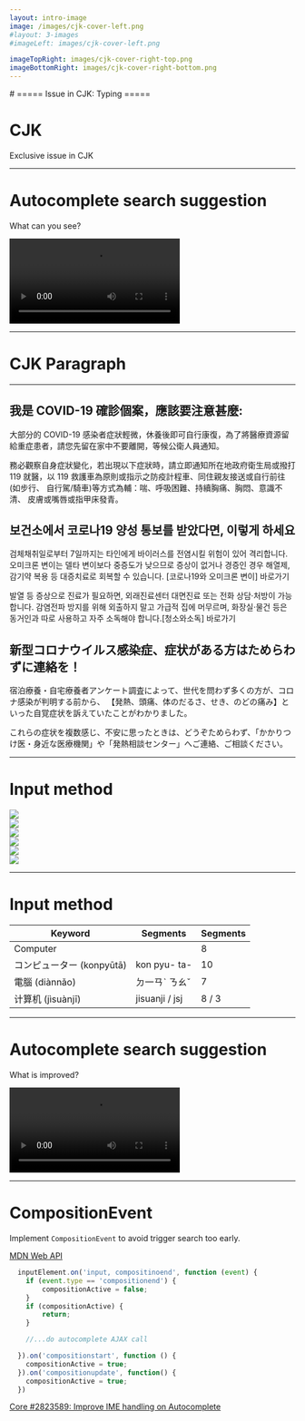 ```yaml
---
layout: intro-image
image: /images/cjk-cover-left.png
#layout: 3-images
#imageLeft: images/cjk-cover-left.png

imageTopRight: images/cjk-cover-right-top.png
imageBottomRight: images/cjk-cover-right-bottom.png
---
```


<div class="hidden">
# ===== Issue in CJK: Typing =====
</div>

<div class="absolute top-10">
  <span class="font-700">

  </span>
</div>

<div class="absolute bottom-10">
  <h1>CJK</h1>
  <p>Exclusive issue in CJK</p>
</div>

<!--
background image: Photo by Edho Pratama on Unsplash
https://unsplash.com/photos/T6fDN60bMWY
-->

---

# Autocomplete search suggestion

What can you see?

<video controls>
  <source src="images/SyI343.mp4" type="video/mp4" />
</video>

<!--  
- Input Chinese or Japanese Kanji consists of one to four phonetic elements
- Same pronouciation could have more than one words
-->

---

# CJK Paragraph

<hr />

<div class="grid grid-cols-3 gap-4 items-start text-sm mt-4">
<div>

## 我是 COVID-19 確診個案，應該要注意甚麼:

大部分的 COVID-19 感染者症狀輕微，休養後即可自行康復，為了將醫療資源留
給重症患者，請您先留在家中不要離開，等候公衛人員通知。

務必觀察自身症狀變化，若出現以下症狀時，請立即通知所在地政府衛生局或撥打
119 就醫，以 119 救護車為原則或指示之防疫計程車、同住親友接送或自行前往
(如步行、 自行駕/騎車)等方式為輔：喘、呼吸困難、持續胸痛、胸悶、意識不清、
皮膚或嘴唇或指甲床發青。
</div>
<div>

## 보건소에서 코로나19 양성 통보를 받았다면, 이렇게 하세요

검체채취일로부터 7일까지는 타인에게 바이러스를 전염시킬 위험이 있어 격리합니다.
오미크론 변이는 델타 변이보다 중증도가 낮으므로 증상이 없거나 경증인 경우 해열제, 감기약 복용 등 대증치료로 회복할 수 있습니다. [코로나19와 오미크론 변이] 바로가기

발열 등 증상으로 진료가 필요하면, 외래진료센터 대면진료 또는 전화 상담·처방이 가능합니다.
감염전파 방지를 위해 외출하지 말고 가급적 집에 머무르며, 화장실‧물건 등은 동거인과 따로 사용하고 자주 소독해야 합니다.[청소와소독] 바로가기

</div>
<div>

## 新型コロナウイルス感染症、症状がある方はためらわずに連絡を！

宿泊療養・自宅療養者アンケート調査によって、世代を問わず多くの方が、コロナ感染が判明する前から、
【発熱、頭痛、体のだるさ、せき、のどの痛み】といった自覚症状を訴えていたことがわかりました。

これらの症状を複数感じ、不安に思ったときは、どうぞためらわず、「かかりつけ医・身近な医療機関」や「発熱相談センター」へご連絡、ご相談ください。
</div>
</div>

<!--
What to do if you receive a positive COVID-19 notification from a public health center
-->
---

# Input method

<div class="grid grid-cols-4 gap-2 items-end">
    <div>
        <img src="/images/2022-09-09-14-35-49.png" />
    </div>
    <div>
        <img src="/images/2022-09-09-14-36-35.png" />
    </div>
    <div>
        <img src="/images/2022-09-09-14-44-38.png" />
    </div>
    <div>
        <img src="/images/2022-09-09-14-46-18.png" />
    </div>
    <div>
        <img src="/images/2022-09-09-14-39-25.png" />
    </div>
    <div class="col-span-2">
        <img src="/images/2022-09-09-14-41-00.png" />
    </div>

</div>


---

# Input method

| Keyword      | Segments      | Segments |
| ------------ | ------------- | -------- |
| Computer | | 8 |
| コンピューター (konpyūtā)| kon pyu- ta- | 10 |
| 電腦 (diànnǎo) | ㄉ一ㄢˋ ㄋㄠˇ | 7 |
| 计算机 (jìsuànjī)| jisuanji / jsj | 8 / 3 |

---

# Autocomplete search suggestion

What is <span class="bg-green-300 p-1">improved</span>?

<video controls>
  <source src="images/vjS5Xr.mp4" type="video/mp4" />
</video>
<!-- Configuration 
composition events https://github.com/oist/oist-www/issues94#issuecomment-1009660884
-->

---

# CompositionEvent 

Implement `CompositionEvent` to avoid trigger search too early.

[MDN Web API](https://developer.mozilla.org/en-US/docs/Web/API/CompositionEvent)

```javascript {all|11-15|2-7|2-9}
  inputElement.on('input, compositinoend', function (event) {
    if (event.type == 'compositionend') {
        compositionActive = false;
    }
    if (compositionActive) {
        return;
    }

    //...do autocomplete AJAX call

  }).on('compositionstart', function () {
    compositionActive = true;
  }).on('compositionupdate', function() {
    compositionActive = true;
  })
```

[Core #2823589: Improve IME handling on Autocomplete](https://www.drupal.org/project/drupal/issues/2823589)
<!-- 
  // TODO find the trace of autocomplete js in Drupal 8 or even 7
  how did Drupal handle the composition events before.
  Japaense user gets angry when the form is submitting while confirming the kanji words.

  [Improve IME handling on Autocomplete](https://www.drupal.org/project/drupal/issues/2823589)
  

-->
<!--
(function ($) {
  'use strict';
  const autocompleteDropdownSelector = '.oist-search-form ul';
  Drupal.behaviors.searchAutocomplete = {
    attach: function (context, settings) {
      $('.oist-search-form input').once('autocomplete').on('input', function () {
        const keyword = $(this).val();
        $(autocompleteDropdownSelector).remove();
        if (keyword.length < 2) {
          return;
        }
        $.ajax({
          url: settings.searchBaseUrl + encodeURIComponent(keyword) + '?sort=relevancy&order=desc&number=5&language=' + settings.language + '&startdate=&enddate=&preview=5',
          crossDomain: true,
          success: function (data) {
            // $(autocompleteDropdownSelector).remove();
            var results = '<div class="search-result-list bg-white px-4">';
            results += '<ul class="border-t border-gray-400 w-full pt-2">';
            for (var i in data) {
              if (data[i].site === 'www' || data[i].site === 'main') {
                results += '<li class="pb-3"><a class="text-gray-700 underline js-search-autocomplete ' + data[i].site + '" href="' + data[i].link + '">' + data[i].title + '</a></li>';
              }
              else {
                results += '<li class="pb-3"><a class="flex items-center gap-x-2 text-gray-700 js-search-autocomplete ' + data[i].site + '" href="' + data[i].link + '"><i class="fa fa-external-link" aria-hidden="true"></i><span class="underline">' + data[i].title + '</span></a></li>';
              }
            }
            results += '</ul></div>';
            if ($('.oist-mobile-search').hasClass('active')) {
              $('.oist-mobile-search .oist-search-results-attach').after(results);
            }
            else {
              $('.oist-desktop-search').after(results);
            }
          },
        });
      }).focusout(function () {
        // Generally when we lose focus from the search box,
        // we would like to hide the suggestions.
        // However, if the user clicks on a result, if we remove the markup
        // the click would fail. That's why we make this exception for the link
        // clicks.
        var selected = $('.js-search-autocomplete:hover');
        if (selected.length) {
          return;
        }
        // $(autocompleteDropdownSelector).remove();
      });
    }
  };
})(jQuery);
-->

<!--
    // When entering Japanese text, we would like to wait until the word
    // is entered. This can be done using a set of special Javascript
    // events.
    // @see https://caniuse.com/?search=compositionstart
-->

